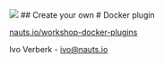 <!-- .element: class="center" -->
<img src="http://cdn.nauts.io/img/cargonaut.svg" class="header">
## Create your own
# Docker plugin

[nauts.io/workshop-docker-plugins](http://nauts.io/workshop-docker-plugins)

Ivo Verberk - [ivo@nauts.io](mailto:ivo@nauts.io)
